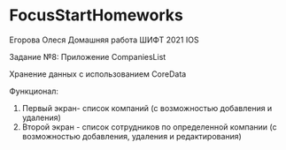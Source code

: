 # FocusStartHomeworks
Егорова Олеся
Домашняя работа ШИФТ 2021 IOS

Задание №8:
Приложение CompaniesList

Хранение данных с использованием CoreData

Функционал:
1. Первый экран- список компаний (с возможностью добавления и удаления)
2. Второй экран - список сотрудников по определенной компании (с возможностью добавления, удаления и редактирования)



